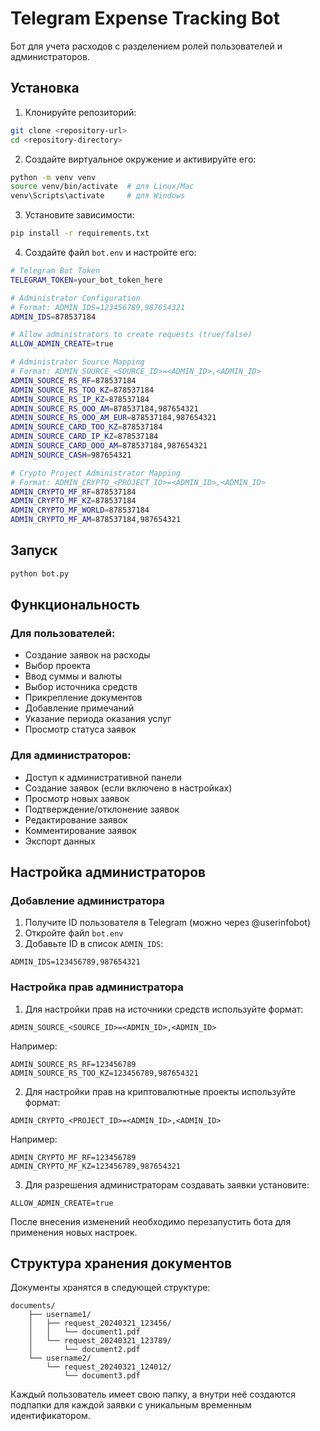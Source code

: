 # Telegram Expense Tracking Bot

Бот для учета расходов с разделением ролей пользователей и администраторов.

## Установка

1. Клонируйте репозиторий:
```bash
git clone <repository-url>
cd <repository-directory>
```

2. Создайте виртуальное окружение и активируйте его:
```bash
python -m venv venv
source venv/bin/activate  # для Linux/Mac
venv\Scripts\activate     # для Windows
```

3. Установите зависимости:
```bash
pip install -r requirements.txt
```

4. Создайте файл `bot.env` и настройте его:
```bash
# Telegram Bot Token
TELEGRAM_TOKEN=your_bot_token_here

# Administrator Configuration
# Format: ADMIN_IDS=123456789,987654321
ADMIN_IDS=878537184

# Allow administrators to create requests (true/false)
ALLOW_ADMIN_CREATE=true

# Administrator Source Mapping
# Format: ADMIN_SOURCE_<SOURCE_ID>=<ADMIN_ID>,<ADMIN_ID>
ADMIN_SOURCE_RS_RF=878537184
ADMIN_SOURCE_RS_TOO_KZ=878537184
ADMIN_SOURCE_RS_IP_KZ=878537184
ADMIN_SOURCE_RS_OOO_AM=878537184,987654321
ADMIN_SOURCE_RS_OOO_AM_EUR=878537184,987654321
ADMIN_SOURCE_CARD_TOO_KZ=878537184
ADMIN_SOURCE_CARD_IP_KZ=878537184
ADMIN_SOURCE_CARD_OOO_AM=878537184,987654321
ADMIN_SOURCE_CASH=987654321

# Crypto Project Administrator Mapping
# Format: ADMIN_CRYPTO_<PROJECT_ID>=<ADMIN_ID>,<ADMIN_ID>
ADMIN_CRYPTO_MF_RF=878537184
ADMIN_CRYPTO_MF_KZ=878537184
ADMIN_CRYPTO_MF_WORLD=878537184
ADMIN_CRYPTO_MF_AM=878537184,987654321
```

## Запуск

```bash
python bot.py
```

## Функциональность

### Для пользователей:
- Создание заявок на расходы
- Выбор проекта
- Ввод суммы и валюты
- Выбор источника средств
- Прикрепление документов
- Добавление примечаний
- Указание периода оказания услуг
- Просмотр статуса заявок

### Для администраторов:
- Доступ к административной панели
- Создание заявок (если включено в настройках)
- Просмотр новых заявок
- Подтверждение/отклонение заявок
- Редактирование заявок
- Комментирование заявок
- Экспорт данных

## Настройка администраторов

### Добавление администратора

1. Получите ID пользователя в Telegram (можно через @userinfobot)
2. Откройте файл `bot.env`
3. Добавьте ID в список `ADMIN_IDS`:
```
ADMIN_IDS=123456789,987654321
```

### Настройка прав администратора

1. Для настройки прав на источники средств используйте формат:
```
ADMIN_SOURCE_<SOURCE_ID>=<ADMIN_ID>,<ADMIN_ID>
```
Например:
```
ADMIN_SOURCE_RS_RF=123456789
ADMIN_SOURCE_RS_TOO_KZ=123456789,987654321
```

2. Для настройки прав на криптовалютные проекты используйте формат:
```
ADMIN_CRYPTO_<PROJECT_ID>=<ADMIN_ID>,<ADMIN_ID>
```
Например:
```
ADMIN_CRYPTO_MF_RF=123456789
ADMIN_CRYPTO_MF_KZ=123456789,987654321
```

3. Для разрешения администраторам создавать заявки установите:
```
ALLOW_ADMIN_CREATE=true
```

После внесения изменений необходимо перезапустить бота для применения новых настроек.

## Структура хранения документов

Документы хранятся в следующей структуре:
```
documents/
    ├── username1/
    │   ├── request_20240321_123456/
    │   │   └── document1.pdf
    │   └── request_20240321_123789/
    │       └── document2.pdf
    └── username2/
        └── request_20240321_124012/
            └── document3.pdf
```

Каждый пользователь имеет свою папку, а внутри неё создаются подпапки для каждой заявки с уникальным временным идентификатором. 